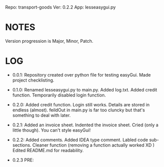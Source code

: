 Repo: transport-goods
Ver: 0.2.2
App: lesseasygui.py

# NOTES #
Version progression is Major, Minor, Patch.

# LOG #
- 0.0.1:
	Repository created over python file for testing easyGui.
	Made project checklisting.

- 0.1.0:
	Renamed lesseasygui.py to main.py.
	Added log.txt.
	Added credit function.
	Temporarily disabled login function.

- 0.2.0:
	Added credit function.
	Login still works.
	Details are stored in endless (almost).
	feildOut in main.py is far too cluncky but that's something to deal with later.

- 0.2.1:
	Added an invoice sheet.
	Indented the invoice sheet.
	Cried (only a little though).
	You can't style easyGui!

- 0.2.2:
	Added comments.
	Added IDEA type comment.
	Labled code sub-sections.
	Cleaner function (removing a function actually worked XD )
	Edited README.md for readability.

- 0.2.3 PRE:
